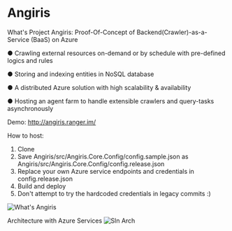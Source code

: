 # Angiris

What's Project Angiris: Proof-Of-Concept of Backend(Crawler)-as-a-Service (BaaS) on Azure 

● Crawling external resources on-demand or by schedule with pre-defined logics and rules 

● Storing and indexing entities in NoSQL database 

● A distributed Azure solution with high scalability & availability 

● Hosting an agent farm to handle extensible crawlers and query-tasks asynchronously 

Demo: http://angiris.ranger.im/

How to host:
1. Clone
2. Save Angiris/src/Angiris.Core.Config/config.sample.json as Angiris/src/Angiris.Core.Config/config.release.json
3. Replace your own Azure service endpoints and credentials in config.release.json
4. Build and deploy
5. Don't attempt to try the hardcoded credentials in legacy commits :)



![What's Angiris](http://angiris.ranger.im/Images/Overview.PNG)

Architecture with Azure Services
![Sln Arch](http://angiris.ranger.im/Images/SlnArch.PNG)
